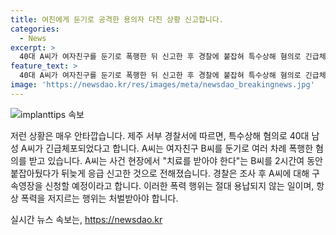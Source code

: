 ```yaml
---
title: 여친에게 둔기로 공격한 용의자 다친 상황 신고합니다.
categories:
  - News
excerpt: >
  40대 A씨가 여자친구를 둔기로 폭행한 뒤 신고한 후 경찰에 붙잡혀 특수상해 혐의로 긴급체포됐다. A씨는 여자친구를 2시간동안 둔기로 폭행한 후 치료를 받아야 한다며 119에 신고했으나, 병원에서 피해 사실을 전한 후 경찰에게 체포됐다. 경찰은 구속영장을 신청할 예정이다. (사진=)
feature_text: >
  40대 A씨가 여자친구를 둔기로 폭행한 뒤 신고한 후 경찰에 붙잡혀 특수상해 혐의로 긴급체포됐다. A씨는 여자친구를 2시간동안 둔기로 폭행한 후 치료를 받아야 한다며 119에 신고했으나, 병원에서 피해 사실을 전한 후 경찰에게 체포됐다. 경찰은 구속영장을 신청할 예정이다. (사진=)
image: 'https://newsdao.kr/res/images/meta/newsdao_breakingnews.jpg'
---
```


<p><img src="https://newsdao.kr/res/images/meta/newsdao_breakingnews.jpg" alt="implanttips 속보" /></p>

<p>저런 상황은 매우 안타깝습니다. 제주 서부 경찰서에 따르면, 특수상해 혐의로 40대 남성 A씨가 긴급체포되었다고 합니다. A씨는 여자친구 B씨를 둔기로 여러 차례 폭행한 혐의를 받고 있습니다. A씨는 사건 현장에서 "치료를 받아야 한다"는 B씨를 2시간여 동안 붙잡아뒀다가 뒤늦게 응급 신고한 것으로 전해졌습니다. 경찰은 조사 후 A씨에 대해 구속영장을 신청할 예정이라고 합니다. 이러한 폭력 행위는 절대 용납되지 않는 일이며, 항상 폭력을 저지르는 행위는 처벌받아야 합니다.</p>
실시간 뉴스 속보는, <a href="https://newsdao.kr" rel="dofollow">https://newsdao.kr</a>


